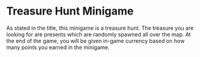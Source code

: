 # Treasure Hunt Minigame

As stated in the title, this minigame is a treasure hunt. The treasure you are looking for are presents which are randomly spawned all over the map. At the end of the game, you will be given in-game currency based on how many points you earned in the minigame. 


